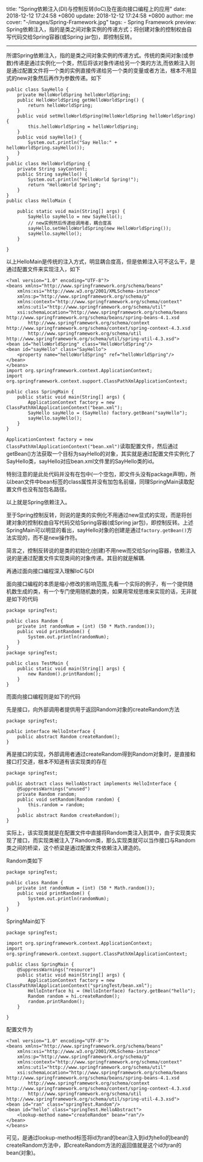 title: "Spring依赖注入(DI)与控制反转(IoC)及在面向接口编程上的应用"
date: 2018-12-12 17:24:58 +0800
update: 2018-12-12 17:24:58 +0800
author: me
cover: "-/images/Spring-Framework.jpg"
tags:
    - Spring Framework
preview: Spring依赖注入，指的是类之间对象实例的传递方式；将创建对象的控制权由自写代码交给Spring容器(或Spring jar包)，即控制反转。

---

所谓Spring依赖注入，指的是类之间对象实例的传递方式。传统的类间对象(或参数)传递是通过实例化一个类，然后将该对象传递给另一个类的方法,而依赖注入则是通过配置文件将一个类的实例直接传递给另一个类的变量或者方法，根本不用显式的new对象然后再作为参数传递。如下
```
public class SayHello {
    private HelloWorldSpring helloWorldSpring;
    public HelloWorldSpring getHelloWorldSpring() {
        return helloWorldSpring;
    }
    public void setHelloWorldSpring(HelloWorldSpring helloWorldSpring) {
        this.helloWorldSpring = helloWorldSpring;
    }
    public void sayHello() {
        System.out.println("Say Hello:" + helloWorldSpring.sayHello());
    }
}
public class HelloWorldSpring {
    private String sayContent;
    public String sayHello() {
        System.out.println("HelloWorld Spring!");
        return "HelloWorld Spring";
    }
}
public class HelloMain {

    public static void main(String[] args) {
        SayHello sayHello = new SayHello();
        // new实例然后传递给调用者，耦合度高
        sayHello.setHelloWorldSpring(new HelloWorldSpring());
        sayHello.sayHello();
    }

}
```
以上HelloMain是传统的注入方式，明显耦合度高，但是依赖注入可不这么干，是通过配置文件来实现注入，如下
```
<?xml version="1.0" encoding="UTF-8"?>
<beans xmlns="http://www.springframework.org/schema/beans"
    xmlns:xsi="http://www.w3.org/2001/XMLSchema-instance"
    xmlns:p="http://www.springframework.org/schema/p"
    xmlns:context="http://www.springframework.org/schema/context"
    xmlns:util="http://www.springframework.org/schema/util"
    xsi:schemaLocation="http://www.springframework.org/schema/beans http://www.springframework.org/schema/beans/spring-beans-4.1.xsd
        http://www.springframework.org/schema/context http://www.springframework.org/schema/context/spring-context-4.3.xsd
        http://www.springframework.org/schema/util http://www.springframework.org/schema/util/spring-util-4.3.xsd">
<bean id="helloWorldSpring" class="HelloWorldSpring"/>
<bean id="sayHello" class="SayHello">
    <property name="helloWorldSpring" ref="helloWorldSpring"/>
</bean>
</beans>
import org.springframework.context.ApplicationContext;
import org.springframework.context.support.ClassPathXmlApplicationContext;

public class SpringMain {
    public static void main(String[] args) {
        ApplicationContext factory = new ClassPathXmlApplicationContext("bean.xml");
        SayHello sayHello = (SayHello) factory.getBean("sayHello");
        sayHello.sayHello();
    }
}
```
`ApplicationContext factory = new ClassPathXmlApplicationContext("bean.xml")`读取配置文件，然后通过getBean()方法获取一个目标为sayHello的对象，其实就是通过配置文件实例化了SayHello类，sayHello对应bean.xml文件里的SayHello类的id。

特别注意的是此处代码并没有在包中(一个空包，即文件头没有package声明)，所以bean文件中bean标签的class属性并没有加包名前缀，同理SpringMain读取配置文件也没有加包名路径。

以上就是Spring依赖注入。

至于Spring控制反转，则说的是类的实例化不用通过new显式的实现，而是将创建对象的控制权由自写代码交给Spring容器(或Spring jar包)，即控制反转。上述SpringMain可以明显的看出，sayHello对象的创建是通过`factory.getBean()`方法实现的，而不是new操作符。

简言之，控制反转说的是类的初始化(创建)不用new而交给Spring容器，依赖注入说的是通过配置文件实现类间的对象传递。其目的就是解耦.

再通过面向接口编程深入理解IoC与DI

面向接口编程的本质是缩小修改的影响范围,先看一个实际的例子，有一个提供随机数生成的类，有一个专门使用随机数的类，如果用常规思维来实现的话，无非就是如下的代码
```
package springTest;

public class Random {
    private int randomNum = (int) (50 * Math.random());
    public void printRandom() {
        System.out.println(randomNum);
    }
}
package springTest;

public class TestMain {
    public static void main(String[] args) {
        new Random().printRandom();
    }
}
```
而面向接口编程则是如下的代码

先是接口，向外部调用者提供用于返回Random对象的createRandom方法
```
package springTest;

public interface HelloInterface {
    public abstract Random createRandom();
}
```
再是接口的实现，外部调用者通过createRandom得到Random对象时，是直接和接口打交道，根本不知道有该实现类的存在
```
package springTest;

public abstract class HelloAbstract implements HelloInterface {
    @SuppressWarnings("unused")
    private Random random;
    public void setRandom(Random random) {
        this.random = random;
    }
    public abstract Random createRandom();
}
```
实际上，该实现类就是在配置文件中直接将Random类注入到其中，由于实现类实现了接口，而实现类被注入了Random类，那么实现类就可以当作接口与Random类之间的桥梁，这个桥梁是通过配置文件依赖注入建造的。

Random类如下
```
package springTest;

public class Random {
    private int randomNum = (int) (50 * Math.random());
    public void printRandom() {
        System.out.println(randomNum);
    }
}
```
SpringMain如下
```
package springTest;

import org.springframework.context.ApplicationContext;
import org.springframework.context.support.ClassPathXmlApplicationContext;

public class SpringMain {
    @SuppressWarnings("resource")
    public static void main(String[] args) {
        ApplicationContext factory = new ClassPathXmlApplicationContext("springTest/bean.xml");
        HelloInterface hi = (HelloInterface) factory.getBean("hello");
        Random random = hi.createRandom();
        random.printRandom();
    }

}
```
配置文件为
```
<?xml version="1.0" encoding="UTF-8"?>
<beans xmlns="http://www.springframework.org/schema/beans"
    xmlns:xsi="http://www.w3.org/2001/XMLSchema-instance"
    xmlns:p="http://www.springframework.org/schema/p"
    xmlns:context="http://www.springframework.org/schema/context"
    xmlns:util="http://www.springframework.org/schema/util"
    xsi:schemaLocation="http://www.springframework.org/schema/beans http://www.springframework.org/schema/beans/spring-beans-4.1.xsd
        http://www.springframework.org/schema/context http://www.springframework.org/schema/context/spring-context-4.3.xsd
        http://www.springframework.org/schema/util http://www.springframework.org/schema/util/spring-util-4.3.xsd">
<bean id="ran" class="springTest.Random"/>
<bean id="hello" class="springTest.HelloAbstract">
    <lookup-method name="createRandom" bean="ran"/>
</bean>
</beans>
```
可见，是通过lookup-method标签将id为ran的bean注入到id为hello的bean的createRandom方法中，即createRandom方法的返回值就是这个id为ran的bean(对象)。